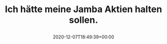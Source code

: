 ---
retweeted: false
source: <a href="http://twitter.com/#!/download/ipad" rel="nofollow">Twitter for iPad</a>
entities:
  user_mentions: []
  urls: []
  symbols: []
  media:
  - expanded_url: https://twitter.com/bascht/status/1336020061862105088/photo/1
    indices:
    - '44'
    - '67'
    url: https://t.co/kWipeuQP05
    media_url: http://pbs.twimg.com/media/Eop_KWfXcAY--S4.jpg
    id_str: '1336020055281332230'
    id: '1336020055281332230'
    media_url_https: https://pbs.twimg.com/media/Eop_KWfXcAY--S4.jpg
    sizes:
      small:
        w: '641'
        h: '680'
        resize: fit
      thumb:
        w: '150'
        h: '150'
        resize: crop
      large:
        w: '1408'
        h: '1494'
        resize: fit
      medium:
        w: '1131'
        h: '1200'
        resize: fit
    type: photo
    display_url: pic.twitter.com/kWipeuQP05
  hashtags: []
display_text_range:
- '0'
- '67'
favorite_count: '0'
id_str: '1336020061862105088'
truncated: false
retweet_count: '0'
id: '1336020061862105088'
possibly_sensitive: false
created_at: Mon Dec 07 18:49:39 +0000 2020
favorited: false
full_text: Ich hätte meine Jamba Aktien halten sollen.
lang: de
extended_entities:
  media:
  - expanded_url: https://twitter.com/bascht/status/1336020061862105088/photo/1
    indices:
    - '44'
    - '67'
    url: https://t.co/kWipeuQP05
    media_url: http://pbs.twimg.com/media/Eop_KWfXcAY--S4.jpg
    id_str: '1336020055281332230'
    id: '1336020055281332230'
    media_url_https: https://pbs.twimg.com/media/Eop_KWfXcAY--S4.jpg
    sizes:
      small:
        w: '641'
        h: '680'
        resize: fit
      thumb:
        w: '150'
        h: '150'
        resize: crop
      large:
        w: '1408'
        h: '1494'
        resize: fit
      medium:
        w: '1131'
        h: '1200'
        resize: fit
    type: photo
    display_url: pic.twitter.com/kWipeuQP05
tags:
- pesos/twitter
date: '2020-12-07T18:49:39+00:00'
src: https://twitter.com/bascht/status/1336020061862105088
original_url: https://twitter.com/bascht/status/1336020061862105088
type: twitter_tweet
media_url: https://img.bascht.com/twitter/pbs.twimg.com/media/Eop_KWfXcAY--S4.jpg
text: Ich hätte meine Jamba Aktien halten sollen.
title: 'Ich hätte meine Jamba Aktien halten sollen.

  '

---